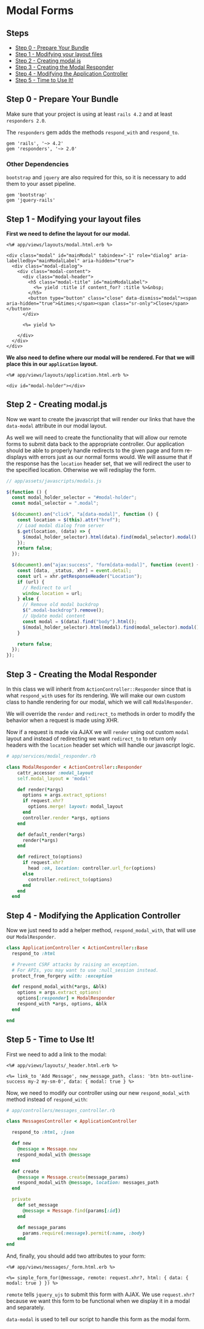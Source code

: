 # Modal Forms

## Steps
<!--ts-->
* [Step 0 - Prepare Your Bundle](#step-0---prepare-your-bundle)
* [Step 1 - Modifying your layout files](#step-1---modifying-your-layout-files)
* [Step 2 - Creating modal.js](#step-2---creating-modaljs)
* [Step 3 - Creating the Modal Responder](#step-3---creating-the-modal-responder)
* [Step 4 - Modifying the Application Controller](#step-4---modifying-the-application-controller)
* [Step 5 - Time to Use It!](#step-5---time-to-use-it)
<!--te-->

## Step 0 - Prepare Your Bundle

Make sure that your project is using at least `rails 4.2` and at least `responders 2.0`.

The `responders` gem adds the methods `respond_with` and `respond_to`.

```Gemfile
gem 'rails', '~> 4.2'
gem 'responders', '~> 2.0'
```

### Other Dependencies

`bootstrap` and `jquery` are also required for this, so it is necessary to add them to your asset pipeline.

```Gemfile
gem 'bootstrap'
gem 'jquery-rails'
```

## Step 1 - Modifying your layout files

**First we need to define the layout for our modal.**

```erb
<%# app/views/layouts/modal.html.erb %>

<div class="modal" id="mainModal" tabindex="-1" role="dialog" aria-labelledby="mainModalLabel" aria-hidden="true">
  <div class="modal-dialog">
    <div class="modal-content">
      <div class="modal-header">
        <h5 class="modal-title" id="mainModalLabel">
          <%= yield :title if content_for? :title %>&nbsp;
        </h5>
        <button type="button" class="close" data-dismiss="modal"><span aria-hidden="true">&times;</span><span class="sr-only">Close</span></button>
      </div>

      <%= yield %>

    </div>
  </div>
</div>
```

**We also need to define where our modal will be rendered. For that we will place this in our `application` layout.**
```erb
<%# app/views/layouts/application.html.erb %>

<div id="modal-holder"></div>
```

## Step 2 - Creating modal.js

Now we want to create the javascript that will render our links that have the `data-modal` attribute in our modal layout.

As well we will need to create the functionality that will allow our remote forms to submit data back to the appropriate controller. Our application should be able to properly handle redirects to the given page and form re-displays with errors just as our normal forms would. We will assume that if the response has the `location` header set, that we will redirect the user to the specified location. Otherwise we will redisplay the form.

```javascript
// app/assets/javascripts/modals.js

$(function () {
  const modal_holder_selector = "#modal-holder";
  const modal_selector = ".modal";

  $(document).on("click", "a[data-modal]", function () {
    const location = $(this).attr("href");
    // Load modal dialog from server
    $.get(location, (data) => {
      $(modal_holder_selector).html(data).find(modal_selector).modal();
    });
    return false;
  });

  $(document).on("ajax:success", "form[data-modal]", function (event) {
    const [data, _status, xhr] = event.detail;
    const url = xhr.getResponseHeader("Location");
    if (url) {
      // Redirect to url
      window.location = url;
    } else {
      // Remove old modal backdrop
      $(".modal-backdrop").remove();
      // Update modal content
      const modal = $(data).find("body").html();
      $(modal_holder_selector).html(modal).find(modal_selector).modal();
    }

    return false;
  });
});
```

## Step 3 - Creating the Modal Responder

In this class we will inherit from `ActionController::Responder` since that is what `respond_with` uses for its rendering. We will make our own custom class to handle rendering for our modal, which we will call `ModalResponder`.

We will override the `render` and `redirect_to` methods in order to modify the behavior when a request is made using XHR.

Now if a request is made via AJAX we will `render` using out custom `modal` layout and instead of redirecting we want `redirect_to` to return only headers with the `location` header set which will handle our javascript logic.

```ruby
# app/services/modal_responder.rb

class ModalResponder < ActionController::Responder
    cattr_accessor :modal_layout
    self.modal_layout = 'modal'

    def render(*args)
      options = args.extract_options!
      if request.xhr?
        options.merge! layout: modal_layout
      end
      controller.render *args, options
    end

    def default_render(*args)
      render(*args)
    end

    def redirect_to(options)
      if request.xhr?
        head :ok, location: controller.url_for(options)
      else
        controller.redirect_to(options)
      end
    end
  end
```

## Step 4 - Modifying the Application Controller

Now we just need to add a helper method, `respond_modal_with`, that will use our `ModalResponder`.

```ruby
class ApplicationController < ActionController::Base
  respond_to :html

  # Prevent CSRF attacks by raising an exception.
  # For APIs, you may want to use :null_session instead.
  protect_from_forgery with: :exception

  def respond_modal_with(*args, &blk)
    options = args.extract_options!
    options[:responder] = ModalResponder
    respond_with *args, options, &blk
  end

end
```

## Step 5 - Time to Use It!

First we need to add a link to the modal:

```erb
<%# app/views/layouts/_header.html.erb %>

<%= link_to 'Add Message', new_message_path, class: 'btn btn-outline-success my-2 my-sm-0', data: { modal: true } %>
```

Now, we need to modify our controller using our new `respond_modal_with` method instead of `respond_with`:

```ruby
# app/controllers/messages_controller.rb

class MessagesController < ApplicationController

  respond_to :html, :json

  def new
    @message = Message.new
    respond_modal_with @message
  end

  def create
    @message = Message.create(message_params)
    respond_modal_with @message, location: messages_path
  end

  private
    def set_message
      @message = Message.find(params[:id])
    end

    def message_params
      params.require(:message).permit(:name, :body)
    end
end
```

And, finally, you should add two attributes to your form:

```erb
<%# app/views/messages/_form.html.erb %>

<%= simple_form_for(@message, remote: request.xhr?, html: { data: { modal: true } }) %>
```

`remote` tells `jquery_ujs` to submit this form with AJAX. We use `request.xhr?` because we want this form to be functional when we display it in a modal and separately.

`data-modal` is used to tell our script to handle this form as the modal form.

